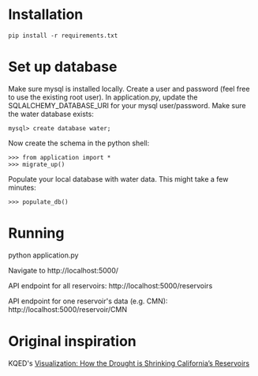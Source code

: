 # Installation

    pip install -r requirements.txt 


# Set up database
Make sure mysql is installed locally. 
Create a user and password (feel free to use the existing root user).
In application.py, update the SQLALCHEMY_DATABASE_URI for your mysql user/password.
Make sure the water database exists:

    mysql> create database water;

Now create the schema in the python shell:

    >>> from application import *
    >>> migrate_up()

Populate your local database with water data. This might take a few minutes:

    >>> populate_db()


# Running

python application.py 

Navigate to http://localhost:5000/

API endpoint for all reservoirs:
http://localhost:5000/reservoirs

API endpoint for one reservoir's data (e.g. CMN):
http://localhost:5000/reservoir/CMN


# Original inspiration

KQED's [Visualization: How the Drought is Shrinking California’s Reservoirs](http://blogs.kqed.org/lowdown/2014/03/18/into-the-drought-californias-shrinking-reservoirs/)
